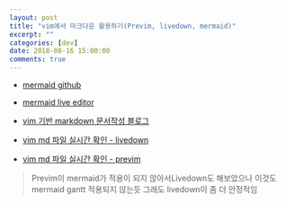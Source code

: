 ```yaml
---
layout: post
title: "vim에서 마크다운 활용하기(Previm, livedown, mermaid)"
excerpt: ""
categories: [dev]
date: 2018-08-16 15:00:00
comments: true
---
```


- [mermaid github](https://mermaidjs.github.io)
- [mermaid live editor](https://mermaidjs.github.io/mermaid-live-editor/#/edit/eyJjb2RlIjoiZ2FudHRcbiAgICB0aXRsZSBnYW50dCB0ZXN0XG4gICAgZGF0ZUZvcm1hdCBZWS1NTS1ERFxuICAgIHNlY3Rpb24gU2VjdGlvblxuICAgIEEgdGFzayA6IGExLCAxOC0wOC0wOCwgM2RcbiIsIm1lcm1haWQiOnsidGhlbWUiOiJkZWZhdWx0In19)
- [vim 기반 markdown 문서작성 블로그](http://seonhyu.github.io/2015/10/12/markdown-workflow.html)

- [vim md 파일 실시간 확인 - livedown](https://github.com/shime/vim-livedown)
- [vim md 파일 실시간 확인 - previm](https://github.com/previm/previm)

> Previm이 mermaid가 적용이 되지 않아서Livedown도 해보았으나 이것도 mermaid gantt 적용되지 않는듯
> 그래도 livedown이 좀 더 안정적임
